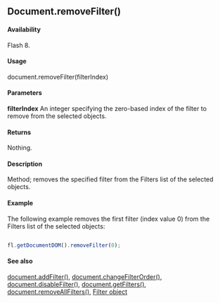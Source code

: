 ## Document.removeFilter()

#### Availability

Flash 8.

#### Usage

document.removeFilter(filterIndex)

#### Parameters

**filterIndex** An integer specifying the zero-based index of the filter to remove from the selected objects.

#### Returns

Nothing.

#### Description

Method; removes the specified filter from the Filters list of the selected objects.

#### Example

The following example removes the first filter (index value 0) from the Filters list of the selected objects:

```javascript

fl.getDocumentDOM().removeFilter(0);

```

#### See also

[document.addFilter()](../Document_object/documen3.md), [document.changeFilterOrder()](../Document_object/docume29.md), [document.disableFilter()](../Document_object/docume47.md), [document.getFilters()](../Document_object/docume79.md), [document.removeAllFilters()](../Document_object/docum240.md), [Filter object](../Filter_object/filter_summary.md)
